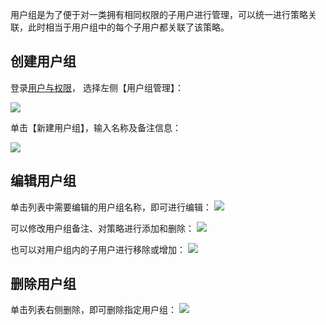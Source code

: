 用户组是为了便于对一类拥有相同权限的子用户进行管理，可以统一进行策略关联，此时相当于用户组中的每个子用户都关联了该策略。


## 创建用户组

登录[用户与权限](https://console.cloud.tencent.com/cam)， 选择左侧【用户组管理】：

![](https://mccdn.qcloud.com/static/img/6bc0e23cc86083eaa2e0de5e523b9ca7/image.jpg)

单击【新建用户组】，输入名称及备注信息：

![](https://mccdn.qcloud.com/static/img/3c9becd55f8b398f968d0042919ad1f5/image.jpg)

## 编辑用户组

单击列表中需要编辑的用户组名称，即可进行编辑：
![](https://mccdn.qcloud.com/static/img/8468a0e265deedacd7c4e6fcd119f1f6/image.jpg)

可以修改用户组备注、对策略进行添加和删除：
![](https://mccdn.qcloud.com/static/img/f0583c4f24ea88a08e220ed272911126/image.jpg)

也可以对用户组内的子用户进行移除或增加：
![](https://mccdn.qcloud.com/static/img/9b445cb81491085b3df4732f5b93cc6e/image.jpg)

## 删除用户组

单击列表右侧删除，即可删除指定用户组：
![](https://mccdn.qcloud.com/static/img/529157308720df29e8d334353c7a0319/image.jpg)
